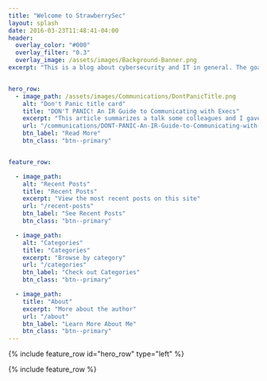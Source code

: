```yaml
---
title: "Welcome to StrawberrySec"
layout: splash
date: 2016-03-23T11:48:41-04:00
header:
  overlay_color: "#000"
  overlay_filter: "0.3"
  overlay_image: /assets/images/Background-Banner.png
excerpt: "This is a blog about cybersecurity and IT in general. The goal of this blog is to document things that I am doing outside of my normal work to continue my education and increase my skills in the hope that others will find my experiences to be useful."


hero_row:
  - image_path: /assets/images/Communications/DontPanicTitle.png
    alt: "Don't Panic title card"
    title: "DON'T PANIC! An IR Guide to Communicating with Execs"
    excerpt: "This article summarizes a talk some colleagues and I gave at CactusCon 12"
    url: "/communications/DONT-PANIC-An-IR-Guide-to-Communicating-with-Execs"
    btn_label: "Read More"
    btn_class: "btn--primary"


feature_row:

  - image_path:
    alt: "Recent Posts"
    title: "Recent Posts"
    excerpt: "View the most recent posts on this site"
    url: "/recent-posts"
    btn_label: "See Recent Posts"
    btn_class: "btn--primary"

  - image_path: 
    alt: "Categories"
    title: "Categories"
    excerpt: "Browse by category"
    url: "/categories"
    btn_label: "Check out Categories"
    btn_class: "btn--primary"

  - image_path:
    title: "About"
    excerpt: "More about the author"
    url: "/about"
    btn_label: "Learn More About Me"
    btn_class: "btn--primary"
---
```


{% include feature_row id="hero_row" type="left" %}

{% include feature_row %}